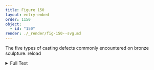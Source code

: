 ```yaml
---
title: Figure 150
layout: entry-embed
order: 1150
object:
  - id: "150"
render: ./_render/fig-150--svg.md
---
```


The five types of casting defects commonly encountered on bronze sculpture. reload

<div class="backmatter">

<details class="image-description">

<summary>Full Text</summary>

CAVITIES

- Surface porosity (See [fig. 152](/visual-atlas/152/), [153](/visual-atlas/153/))
- Internal porosity (See [fig. 152](/visual-atlas/152/))
- Cavity through the entire metal wall (See[fig. 151](/visual-atlas/151/))
- Incomplete piece (See [fig. 151](/visual-atlas/151/))

CRACKS

- Crack (See [fig. 158](/visual-atlas/158/))
- Cold shut (See [fig. 45](/visual-atlas/045/))

EXCRESCENCES

- Mold flashing (See [fig. 77](/visual-atlas/077/))
- Core flashing (See [fig. 60](/visual-atlas/060/), [90](/visual-atlas/090/))
- Texture due to dross (See [fig. 154](/visual-atlas/154/))
- Orange peel (See [fig. 161](/visual-atlas/161/))

DISTORTION

- Distortion due to mold shift
- Reduction in metal thickness due to core shift (See [fig. 65](/visual-atlas/065/))

UNEVEN COMPOSITION

- Tin sweat (See [fig. 163](/visual-atlas/163/))

</details>

</div>
